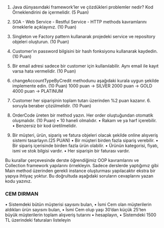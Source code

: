1. Java dünyasındaki framework’ler ve çözdükleri problemler nedir? Kod Örneklendirini
de içermelidir. (5 Puan)

2. SOA - Web Service - Restful Service - HTTP methods kavramlarını örneklerle
açıklayınız. (10 Puan)

3. Singleton ve Factory pattern kullanarak projedeki service ve repository objeleri
oluşturun. (10 Puan)


4. Customer’ın password bilgisini bir hash fonksiyonu kullanarak kaydedin. (10 Puan)

5. Bir email adresi sadece bir customer için kullanılabilir. Aynı email ile kayıt varsa hata
vermelidir. (10 Puan)

6. changeAccountTypeByCredit methodunu aşağıdaki kurala uygun şekilde implemente
edin. (10 Puan)
1000 puan -> SILVER
2000 puan -> GOLD
4000 puan -> PLATINUM


7. Customer her siparişinin toplam tutarı üzerinden %2 puan kazanır. 6. soruyla beraber
çözülmelidir. (10 Puan)


8. OrderCode üreten bir method yazın. Her order oluştuğundan otomatik oluşmalıdır. (10
Puan)
• 10 haneli olmalıdır.
• Rakam ve ya harf içerebilir.
• Benzersiz bir kod üretilmelidir.

4. Bir müşteri, ürün, sipariş ve fatura objeleri olacak şekilde online alışveriş sistemi
tasarlayın.(25 PUAN)
• Bir müşteri birden fazla sipariş verebilir.
• Bir sipariş içerisinde birden fazla ürün olabilir.
• Ürünün kategorisi, fiyatı, ismi ve stok bilgisi vardır.
• Her siparişin bir faturası vardır.

Bu kurallar çerçevesinde derste öğrendiğimiz OOP kavramlarını ve Collection framework
yapılarını örnekleyin. Sadece derslerde yaptığımız gibi Main method üzerinden gerekli
instance oluşturması yapılacaktır ekstra bir yapıya ihtiyaç yoktur. Bu doğrultuda aşağıdaki
soruların cevaplarını yazan kodu yazınız.

### CEM DIRMAN
• Sistemdeki bütün müşterisi sayısını bulan,
• İsmi Cem olan müşterilerin aldıkları ürün sayısını bulan,
• İsmi Cem olup yaşı 30’dan küçük 25’ten büyük müşterilerin toplam alışveriş tutarını
• hesaplayın,
• Sistemdeki 1500 TL üzerindeki faturaları listeleyin
